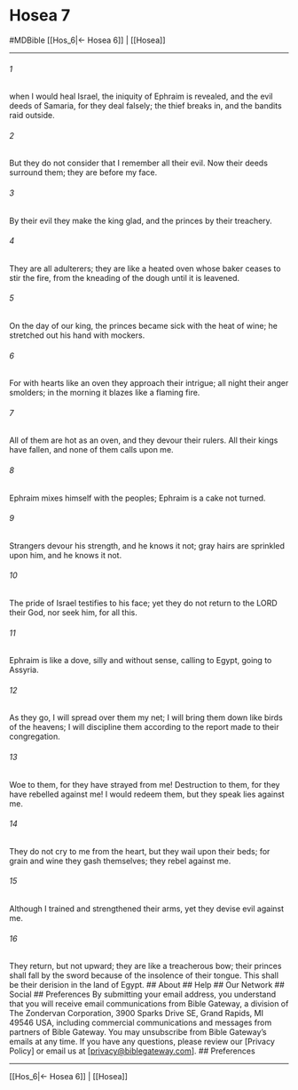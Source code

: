 # Hosea 7
#MDBible
[[Hos_6|← Hosea 6]] | [[Hosea]]

***


###### 1 
when I would heal Israel, the iniquity of Ephraim is revealed, and the evil deeds of Samaria, for they deal falsely; the thief breaks in, and the bandits raid outside. 

###### 2 
But they do not consider that I remember all their evil. Now their deeds surround them; they are before my face. 

###### 3 
By their evil they make the king glad, and the princes by their treachery. 

###### 4 
They are all adulterers; they are like a heated oven whose baker ceases to stir the fire, from the kneading of the dough until it is leavened. 

###### 5 
On the day of our king, the princes became sick with the heat of wine; he stretched out his hand with mockers. 

###### 6 
For with hearts like an oven they approach their intrigue; all night their anger smolders; in the morning it blazes like a flaming fire. 

###### 7 
All of them are hot as an oven, and they devour their rulers. All their kings have fallen, and none of them calls upon me. 

###### 8 
Ephraim mixes himself with the peoples; Ephraim is a cake not turned. 

###### 9 
Strangers devour his strength, and he knows it not; gray hairs are sprinkled upon him, and he knows it not. 

###### 10 
The pride of Israel testifies to his face; yet they do not return to the LORD their God, nor seek him, for all this. 

###### 11 
Ephraim is like a dove, silly and without sense, calling to Egypt, going to Assyria. 

###### 12 
As they go, I will spread over them my net; I will bring them down like birds of the heavens; I will discipline them according to the report made to their congregation. 

###### 13 
Woe to them, for they have strayed from me! Destruction to them, for they have rebelled against me! I would redeem them, but they speak lies against me. 

###### 14 
They do not cry to me from the heart, but they wail upon their beds; for grain and wine they gash themselves; they rebel against me. 

###### 15 
Although I trained and strengthened their arms, yet they devise evil against me. 

###### 16 
They return, but not upward; they are like a treacherous bow; their princes shall fall by the sword because of the insolence of their tongue. This shall be their derision in the land of Egypt. ## About ## Help ## Our Network ## Social ## Preferences By submitting your email address, you understand that you will receive email communications from Bible Gateway, a division of The Zondervan Corporation, 3900 Sparks Drive SE, Grand Rapids, MI 49546 USA, including commercial communications and messages from partners of Bible Gateway. You may unsubscribe from Bible Gateway&rsquo;s emails at any time. If you have any questions, please review our [Privacy Policy] or email us at [privacy@biblegateway.com]. ## Preferences

***

[[Hos_6|← Hosea 6]] | [[Hosea]]
